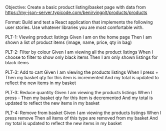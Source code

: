 Objective: Create a basic product listing/basket page with data from https://my-json-server.typicode.com/benirvingplt/products/products

Format: Build and test a React application that implements the following user stories. Use whatever libraries you are most comfortable with. 

PLT-1: Viewing product listings
Given I am on the home page
Then I am shown a list of product items (image, name, price, qty in bag)

PLT-2: Filter by colour
Given I am viewing all the product listings
When I choose to filter to show only black items
Then I am only shown listings for black items

PLT-3: Add to cart
Given I am viewing the products listings
When I press +
Then my basket qty for this item is incremented
And my total is updated to reflect the new items in my basket

PLT-3: Reduce quantity
Given I am viewing the products listings
When I press -
Then my basket qty for this item is decremented
And my total is updated to reflect the new items in my basket

PLT-4: Remove from basket
Given I am viewing the products listings
When I press remove
Then all items of this type are removed from my basket
And my total is updated to reflect the new items in my basket